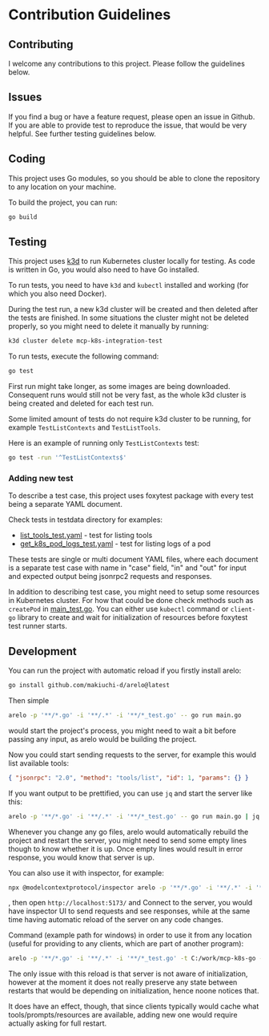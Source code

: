 # Contribution Guidelines

## Contributing

I welcome any contributions to this project. Please follow the guidelines below.

## Issues

If you find a bug or have a feature request, please open an issue in Github. If you are able to provide test to reproduce the issue, that would be very helpful. See further testing guidelines below.

## Coding

This project uses Go modules, so you should be able to clone the repository to any location on your machine.

To build the project, you can run:

```bash
go build
```

## Testing

This project uses [k3d](https://k3d.io/) to run Kubernetes cluster locally for testing.
As code is written in Go, you would also need to have Go installed.

To run tests, you need to have `k3d` and `kubectl` installed and working (for which you also need Docker).

During the test run, a new k3d cluster will be created and then deleted after the tests are finished. In some situations the cluster might not be deleted properly, so you might need to delete it manually by running:

```bash
k3d cluster delete mcp-k8s-integration-test
```

To run tests, execute the following command:

```bash
go test
```

First run might take longer, as some images are being downloaded.
Consequent runs would still not be very fast, as the whole k3d cluster is being created and deleted for each test run.

Some limited amount of tests do not require k3d cluster to be running, for example `TestListContexts` and `TestListTools`.

Here is an example of running only `TestListContexts` test:

```bash
go test -run '^TestListContexts$'
```

### Adding new test

To describe a test case, this project uses foxytest package with every test being a separate YAML document.

Check tests in testdata directory for examples:
- [list_tools_test.yaml](testdata/list_tools_test.yaml) - test for listing tools
- [get_k8s_pod_logs_test.yaml](testdata/with_k3d/get_k8s_pod_logs_test.yaml) - test for listing logs of a pod

These tests are single or multi document YAML files, where each document is a separate test case with name in "case" field, "in" and "out" for input and expected output being jsonrpc2 requests and responses.

In addition to describing test case, you might need to setup some resources in Kubernetes cluster. 
For how that could be done check methods such as `createPod` in [main_test.go](./main_test.go).
You can either use `kubectl` command or `client-go` library to create and wait for initialization of resources before foxytest test runner starts.

## Development

You can run the project with automatic reload if you firstly install arelo:

```bash
go install github.com/makiuchi-d/arelo@latest
```

Then simple 

```bash
arelo -p '**/*.go' -i '**/.*' -i '**/*_test.go' -- go run main.go
```

would start the project's process, you might need to wait a bit before passing any input, as arelo would be building the project.

Now you could start sending requests to the server, for example this would list available tools:

```json
{ "jsonrpc": "2.0", "method": "tools/list", "id": 1, "params": {} }
```

If you want output to be prettified, you can use `jq` and start the server like this:

```bash
arelo -p '**/*.go' -i '**/.*' -i '**/*_test.go' -- go run main.go | jq
```

Whenever you change any go files, arelo would automatically rebuild the project and restart the server, you might need to send some empty lines though to know whether it is up.
Once empty lines would result in error response, you would know that server is up.

You can also use it with inspector, for example:

```bash
npx @modelcontextprotocol/inspector arelo -p '**/*.go' -i '**/.*' -i '**/*_test.go' -- go run main.go 
```

, then open `http://localhost:5173/` and Connect to the server, you would have inspector UI to send requests and see responses, while at the same time having automatic reload of the server on any code changes.

Command (example path for windows) in order to use it from any location (useful for providing to any clients, which are part of another program):

```bash
arelo -p '**/*.go' -i '**/.*' -i '**/*_test.go' -t C:/work/mcp-k8s-go -- go run -C C:/work/mcp-k8s-go main.go
```
<!-- arelo -p '**/*.go' -i '**/.*' -i '**/*_test.go' -t C:/work/mcp-k8s-go -- mcp-stdio-dev C:/work/mcp-k8s-go/dev.log.yaml go run -C C:/work/mcp-k8s-go main.go -->
<!-- mcp-stdio-dev test.yaml mcp-k8s-go -->

The only issue with this reload is that server is not aware of initialization, however at the moment it does not really preserve any state between restarts that would be depending on initialization, hence noone notices that.

It does have an effect, though, that since clients typically would cache what tools/prompts/resources are available, adding new one would require actually asking for full restart.

